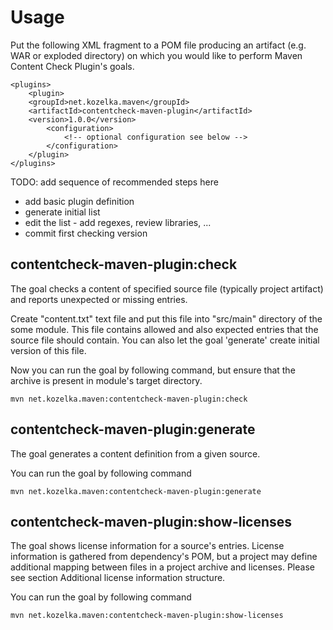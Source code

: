 # Usage

Put the following XML fragment to a POM file producing an artifact (e.g. WAR or exploded directory) on which you would like to perform Maven Content Check Plugin's goals.

    <plugins>
        <plugin>
        <groupId>net.kozelka.maven</groupId>
        <artifactId>contentcheck-maven-plugin</artifactId>
        <version>1.0.0</version>
            <configuration>
                <!-- optional configuration see below -->
            </configuration>
        </plugin>
    </plugins>


TODO: add sequence of recommended steps here

* add basic plugin definition
* generate initial list
* edit the list - add regexes, review libraries, ...
* commit first checking version

## contentcheck-maven-plugin:check

The goal checks a content of specified source file (typically project artifact) and reports unexpected or missing entries.

Create "content.txt" text file and put this file into "src/main" directory of the some module. This file contains allowed and also expected entries that the source file should contain. You can also let the goal 'generate' create initial version of this file.

Now you can run the goal by following command, but  ensure that the archive is present in module's target directory.

``mvn net.kozelka.maven:contentcheck-maven-plugin:check``


## contentcheck-maven-plugin:generate

The goal generates a content definition from a given source.

You can run the goal by following command

``mvn net.kozelka.maven:contentcheck-maven-plugin:generate``

## contentcheck-maven-plugin:show-licenses

The goal shows license information for a source's entries. License information is gathered from dependency's POM, but a project may define additional mapping between files in a project archive and licenses. Please see section Additional license information structure.

You can run the goal by following command

``mvn net.kozelka.maven:contentcheck-maven-plugin:show-licenses``

